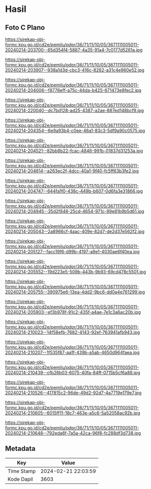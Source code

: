 # Hasil

## Foto C Plano

https://sirekap-obj-formc.kpu.go.id/cd2e/pemilu/pdpr/36/71/11/10/05/3671111005011-20240214-203700--85d354f4-5887-4a35-91a4-7c0177d5261a.jpg

https://sirekap-obj-formc.kpu.go.id/cd2e/pemilu/pdpr/36/71/11/10/05/3671111005011-20240214-203907--938a1d3d-cbc3-416c-8262-a31c4e960e52.jpg

https://sirekap-obj-formc.kpu.go.id/cd2e/pemilu/pdpr/36/71/11/10/05/3671111005011-20240214-204006--f8776eff-a75c-44da-b425-671473e8fec2.jpg

https://sirekap-obj-formc.kpu.go.id/cd2e/pemilu/pdpr/36/71/11/10/05/3671111005011-20240214-220040--dc7bd128-ad25-4387-a2ae-887ed148bcf9.jpg

https://sirekap-obj-formc.kpu.go.id/cd2e/pemilu/pdpr/36/71/11/10/05/3671111005011-20240214-204354--6e9a93b4-c0ee-46a1-83c3-5df9a90c0575.jpg

https://sirekap-obj-formc.kpu.go.id/cd2e/pemilu/pdpr/36/71/11/10/05/3671111005011-20240214-204521--82bb8b22-fcac-4846-991b-01837d31253a.jpg

https://sirekap-obj-formc.kpu.go.id/cd2e/pemilu/pdpr/36/71/11/10/05/3671111005011-20240214-204614--a263ec2f-4dcc-40a1-9f40-fc5ff63b3fe2.jpg

https://sirekap-obj-formc.kpu.go.id/cd2e/pemilu/pdpr/36/71/11/10/05/3671111005011-20240214-204747--644fa1f0-438c-449b-b607-0d6fa3e31866.jpg

https://sirekap-obj-formc.kpu.go.id/cd2e/pemilu/pdpr/36/71/11/10/05/3671111005011-20240214-204945--35d2f848-25cd-4654-971c-89e81b9b5d61.jpg

https://sirekap-obj-formc.kpu.go.id/cd2e/pemilu/pdpr/36/71/11/10/05/3671111005011-20240214-205043--2a8966cf-4aac-409e-82d7-de2d37e562f2.jpg

https://sirekap-obj-formc.kpu.go.id/cd2e/pemilu/pdpr/36/71/11/10/05/3671111005011-20240214-205127--facc19f6-d99b-4197-a9e1-4030ae6f40ea.jpg

https://sirekap-obj-formc.kpu.go.id/cd2e/pemilu/pdpr/36/71/11/10/05/3671111005011-20240214-205552--19d223e5-509b-443b-9b93-69cd478c5501.jpg

https://sirekap-obj-formc.kpu.go.id/cd2e/pemilu/pdpr/36/71/11/10/05/3671111005011-20240214-205755--390975e6-13ea-4dd2-9bc6-dd0a4e761299.jpg

https://sirekap-obj-formc.kpu.go.id/cd2e/pemilu/pdpr/36/71/11/10/05/3671111005011-20240214-205903--ef3b978f-91c2-435f-a4ae-7e1c3a6ac20b.jpg

https://sirekap-obj-formc.kpu.go.id/cd2e/pemilu/pdpr/36/71/11/10/05/3671111005011-20240214-210023--14f58efb-7682-4143-92ef-763941afb943.jpg

https://sirekap-obj-formc.kpu.go.id/cd2e/pemilu/pdpr/36/71/11/10/05/3671111005011-20240214-210207--1f535f87-aa1f-439b-a5ab-4650d964faea.jpg

https://sirekap-obj-formc.kpu.go.id/cd2e/pemilu/pdpr/36/71/11/10/05/3671111005011-20240214-210439--cfb26b03-6075-40fa-84ff-0715b5cf6a88.jpg

https://sirekap-obj-formc.kpu.go.id/cd2e/pemilu/pdpr/36/71/11/10/05/3671111005011-20240214-210526--417815c2-96de-49d2-92d7-4a7719e179e7.jpg

https://sirekap-obj-formc.kpu.go.id/cd2e/pemilu/pdpr/36/71/11/10/05/3671111005011-20240214-210605--6015ff11-18c7-463e-a5c6-5a52058ac92b.jpg

https://sirekap-obj-formc.kpu.go.id/cd2e/pemilu/pdpr/36/71/11/10/05/3671111005011-20240214-210648--792eda6f-7a5a-42ca-96f8-fc288df3d738.jpg


## Metadata

| Key        | Value               |
| ---------- | ------------------- |
| Time Stamp | 2024-02-21 22:03:59 |
| Kode Dapil | 3603                |



